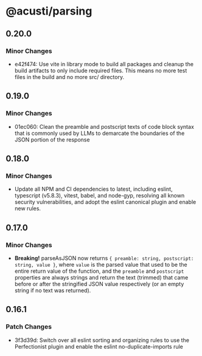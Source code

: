# @acusti/parsing

## 0.20.0

### Minor Changes

- e42f474: Use vite in library mode to build all packages and cleanup the
  build artifacts to only include required files. This means no more test
  files in the build and no more src/ directory.

## 0.19.0

### Minor Changes

- 01ec060: Clean the preamble and postscript texts of code block syntax
  that is commonly used by LLMs to demarcate the boundaries of the JSON
  portion of the response

## 0.18.0

### Minor Changes

- Update all NPM and CI dependencies to latest, including eslint,
  typescript (v5.8.3), vitest, babel, and node-gyp, resolving all known
  security vulnerabilities, and adopt the eslint canonical plugin and
  enable new rules.

## 0.17.0

### Minor Changes

- **Breaking!** parseAsJSON now returns
  `{ preamble: string, postscript: string, value }`, where `value` is the
  parsed value that used to be the entire return value of the function, and
  the `preamble` and `postscript` properties are always strings and return
  the text (trimmed) that came before or after the stringified JSON value
  respectively (or an empty string if no text was returned).

## 0.16.1

### Patch Changes

- 3f3d39d: Switch over all eslint sorting and organizing rules to use the
  Perfectionist plugin and enable the eslint no-duplicate-imports rule
